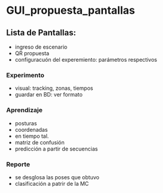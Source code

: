 # GUI_propuesta_pantallas
## Lista de Pantallas:
- ingreso de escenario
- QR propuesta
- configuracuón del experemiento: parámetros respectivos

### Experimento
- visual: tracking, zonas, tiempos
- guardar en BD: ver formato 

### Aprendizaje
- posturas
- coordenadas
- en tiempo tal.
- matriz de confusión
- predicción a partir de secuencias

### Reporte
- se desglosa las poses que obtuvo
- clasificación a patrir de la MC
